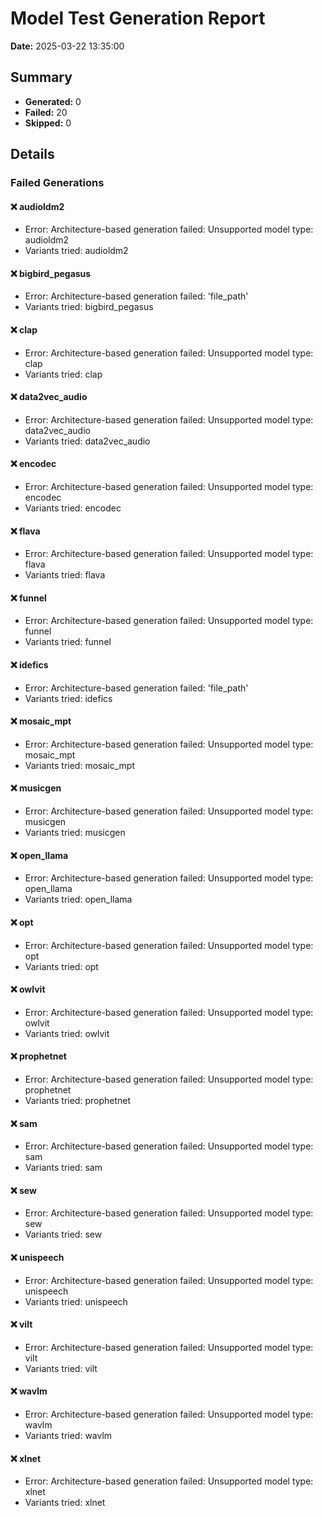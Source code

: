 # Model Test Generation Report

**Date:** 2025-03-22 13:35:00

## Summary

- **Generated:** 0
- **Failed:** 20
- **Skipped:** 0

## Details

### Failed Generations

#### ❌ audioldm2
- Error: Architecture-based generation failed: Unsupported model type: audioldm2
- Variants tried: audioldm2

#### ❌ bigbird_pegasus
- Error: Architecture-based generation failed: 'file_path'
- Variants tried: bigbird_pegasus

#### ❌ clap
- Error: Architecture-based generation failed: Unsupported model type: clap
- Variants tried: clap

#### ❌ data2vec_audio
- Error: Architecture-based generation failed: Unsupported model type: data2vec_audio
- Variants tried: data2vec_audio

#### ❌ encodec
- Error: Architecture-based generation failed: Unsupported model type: encodec
- Variants tried: encodec

#### ❌ flava
- Error: Architecture-based generation failed: Unsupported model type: flava
- Variants tried: flava

#### ❌ funnel
- Error: Architecture-based generation failed: Unsupported model type: funnel
- Variants tried: funnel

#### ❌ idefics
- Error: Architecture-based generation failed: 'file_path'
- Variants tried: idefics

#### ❌ mosaic_mpt
- Error: Architecture-based generation failed: Unsupported model type: mosaic_mpt
- Variants tried: mosaic_mpt

#### ❌ musicgen
- Error: Architecture-based generation failed: Unsupported model type: musicgen
- Variants tried: musicgen

#### ❌ open_llama
- Error: Architecture-based generation failed: Unsupported model type: open_llama
- Variants tried: open_llama

#### ❌ opt
- Error: Architecture-based generation failed: Unsupported model type: opt
- Variants tried: opt

#### ❌ owlvit
- Error: Architecture-based generation failed: Unsupported model type: owlvit
- Variants tried: owlvit

#### ❌ prophetnet
- Error: Architecture-based generation failed: Unsupported model type: prophetnet
- Variants tried: prophetnet

#### ❌ sam
- Error: Architecture-based generation failed: Unsupported model type: sam
- Variants tried: sam

#### ❌ sew
- Error: Architecture-based generation failed: Unsupported model type: sew
- Variants tried: sew

#### ❌ unispeech
- Error: Architecture-based generation failed: Unsupported model type: unispeech
- Variants tried: unispeech

#### ❌ vilt
- Error: Architecture-based generation failed: Unsupported model type: vilt
- Variants tried: vilt

#### ❌ wavlm
- Error: Architecture-based generation failed: Unsupported model type: wavlm
- Variants tried: wavlm

#### ❌ xlnet
- Error: Architecture-based generation failed: Unsupported model type: xlnet
- Variants tried: xlnet

